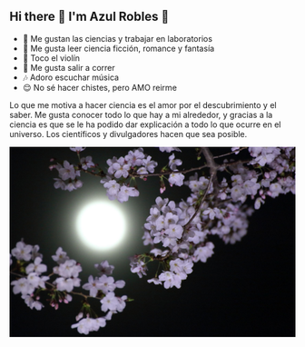 ## Hi there 👋 I'm Azul Robles 💙

- 🔬 Me gustan las ciencias y trabajar en laboratorios 
- 🍃 Me gusta leer ciencia ficción, romance y fantasía
- 🎻 Toco el violín 
- 🏃 Me gusta salir a correr
- 🎶 Adoro escuchar música 
- 😌 No sé hacer chistes, pero AMO reirme 

Lo que me motiva a hacer ciencia es el amor por el descubrimiento y el saber. Me gusta conocer todo lo que hay a mi alrededor, y gracias a la ciencia es que se le ha podido dar explicación a todo lo que ocurre en el universo. Los científicos y divulgadores hacen que sea posible.

![Flowers](./flower.jpg)


